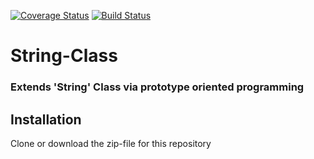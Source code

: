 [![Coverage Status](https://coveralls.io/repos/github/andela-obanwo/String-Class/badge.svg?branch=develop)](https://coveralls.io/github/andela-obanwo/String-Class?branch=develop)
[![Build Status](https://travis-ci.org/andela-obanwo/String-Class.svg?branch=develop)](https://travis-ci.org/andela-obanwo/String-Class)

# String-Class
### Extends 'String' Class via prototype oriented programming

## Installation
Clone or download the zip-file for this repository


